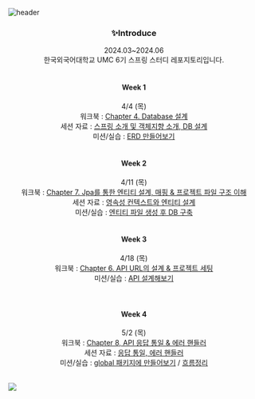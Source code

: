 ![header](https://capsule-render.vercel.app/api?type=waving&color=9BEC26&height=300&section=header&text=UMC%206TH%20HUFS%20SPRING%20REPOSITORY🍀&fontSize=40)

<div align=center>
<h3>✨Introduce</h3>
2024.03~2024.06
<br>
한국외국어대학교 UMC 6기 스프링 스터디 레포지토리입니다.
<br>
<br>
  
#### Week 1 
4/4 (목) <br> 
워크북 : [Chapter 4. Database 설계]() <br>
세션 자료 : [스프링 소개 및 객체지향 소개, DB 설계](https://jorippppong.notion.site/Week-1-DB-0ad49aaf4fed4abda6701603db3c2224?pvs=4)  <br>
미션/실습 : [ERD 만들어보기](https://github.com/Vida0822/6th-UMC-HUFS-spring/wiki/Week-1.-ERD-%EC%84%A4%EA%B3%84) <br>
<br>

#### Week 2 
4/11 (목) <br>
워크북 : [Chapter 7. Jpa를 통한 엔티티 설계, 매핑 & 프로젝트 파일 구조 이해]() <br> 
세션 자료 : [영속성 컨텍스트와 엔티티 설계](https://jorippppong.notion.site/Week-2-0654f7e65e884af9b7f60243c9e4a8d8) <br>
미션/실습 :  [엔티티 파일 생성 후 DB 구축](https://github.com/Vida0822/6th-UMC-HUFS-spring/tree/4cbd3535f8a181d2219de9afc0fc7b8e7237099f/Week2/src/main/java/umc/umc_6th/domain) <br>
<br> 


#### Week 3
4/18 (목) <br>
워크북 : [Chapter 6. API URL의 설계 & 프로젝트 세팅]() <br> 
미션/실습 : [API 설계해보기](https://github.com/Vida0822/6th-UMC-HUFS-spring/wiki/WEEK-3.-%EC%8B%A4%EC%8A%B5-%EA%B3%BC%EC%A0%9C-%E2%80%90-API-%EC%84%A4%EA%B3%84) <br>
<br>
<br> 

#### Week 4 
5/2 (목) <br> 
워크북 : [Chapter 8, API 응답 통일 & 에러 핸들러]() <br> 
세션 자료 : [응답 통일, 에러 핸들러](https://jorippppong.notion.site/Week-4-28565ae6c5024b08ac792720a54a7b9a#34d156ae6be440bca5fa68efa5901d9a) <br> 
미션/실습 : [global 패키지에 만들어보기](https://github.com/Vida0822/6th-UMC-HUFS-spring/tree/04bcdddd0ba9f60eee467835c932b1ab88348f0d/umc_6th/src/main/java/umc/umc_6th/global) / 
        [흐름정리](https://github.com/Vida0822/6th-UMC-HUFS-spring/wiki/WEEK-4.-%EC%9D%91%EB%8B%B5-%ED%86%B5%EC%9D%BC-&-%EC%97%90%EB%9F%AC-%ED%95%B8%EB%93%A4%EB%9F%AC) <br>
<br>

</div>
<img src="https://capsule-render.vercel.app/api?type=waving&color=9BEC26&height=300&section=footer" />


